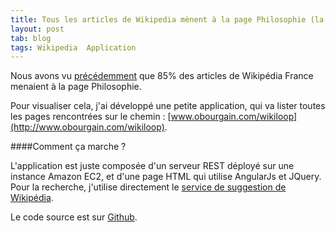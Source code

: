 ```yaml
---
title: Tous les articles de Wikipedia mènent à la page Philosophie (la suite)
layout: post
tab: blog
tags: Wikipedia  Application
---
```


Nous avons vu [précédemment](/blog/2013/08/26/Wikipedia-philosophie.html) que 85% des articles de
Wikipédia France menaient à la page Philosophie.

Pour visualiser cela, j'ai développé une petite application, qui va lister toutes les pages rencontrées sur le chemin :
[www.obourgain.com/wikiloop](http://www.obourgain.com/wikiloop).




####Comment ça marche ?

L'application est juste composée d'un serveur REST déployé sur une instance Amazon EC2, et d'une page HTML qui utilise
AngularJs et JQuery. Pour la recherche, j'utilise directement  le [service de suggestion de Wikipédia](http://www.mediawiki.org/wiki/API:Opensearch).

Le code source est sur [Github](https://github.com/OlivierBourgain/Wikiloop).






